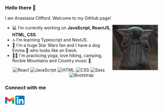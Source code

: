 ### Hello there 👋

I am Anastasia Clifford.
Welcome to my GitHub page! 

<img align="right" width=150 src="grogu.gif" />
	
- 💻 I’m currently working on **JavaScript, ReactJS, HTML, CSS**.
- 🔝 I’m learning Typescript and NextJS.
- 💫 I'm a huge Star Wars fan and I have a dog Emma 🐾 who looks like an Ewok.
- 🧘‍♀️ I'm practicing yoga, love hiking, camping, Rockie Mountains and Country music 🎵. 


<div align="center">
	<img width="40" src="https://user-images.githubusercontent.com/25181517/183897015-94a058a6-b86e-4e42-a37f-bf92061753e5.png" alt="React" title="React"/>
	<img width="40" src="https://user-images.githubusercontent.com/25181517/117447155-6a868a00-af3d-11eb-9cfe-245df15c9f3f.png" alt="JavaScript" title="JavaScript"/>
	<img width="40" src="https://user-images.githubusercontent.com/25181517/192158954-f88b5814-d510-4564-b285-dff7d6400dad.png" alt="HTML" title="HTML"/>
	<img width="40" src="https://user-images.githubusercontent.com/25181517/183898674-75a4a1b1-f960-4ea9-abcb-637170a00a75.png" alt="CSS" title="CSS"/>
	<img width="40" src="https://user-images.githubusercontent.com/25181517/192158956-48192682-23d5-4bfc-9dfb-6511ade346bc.png" alt="Sass" title="Sass"/>
	<img width="40" src="https://user-images.githubusercontent.com/25181517/183898054-b3d693d4-dafb-4808-a509-bab54cf5de34.png" alt="Bootstrap" title="Bootstrap"/>
</div>


### Connect with me

<a href="mailto:anastasiaclifford95@gmail.com" title="Email me">
  <img
    width="30"
    alt="Email me"
    src="gmail.png"
  /></a>
  <a href="https://www.linkedin.com/in/anastasia-clifford-42a761155/" title="Connect with me">
  <img
    width="30"
    alt="Message me"
    src="linkedin.png"
  /></a>


 
